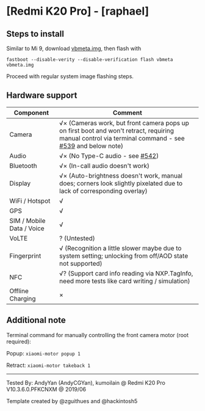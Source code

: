 # [Redmi K20 Pro] - [raphael]

## Steps to install

Similar to Mi 9, download [vbmeta.img](https://github.com/TadiT7/xiaomi_raphael_dump/blob/raphael-user-9-PKQ1.181121.001-V10.3.6.0.PFKCNXM-release-keys/vbmeta.img), then flash with
```
fastboot --disable-verity --disable-verification flash vbmeta vbmeta.img
```
Proceed with regular system image flashing steps.

## Hardware support

| Component                 |      Comment                                              |
|---------------------------|-----------------------------------------------------------|
| Camera                    | √× (Cameras work, but front camera pops up on first boot and won't retract, requiring manual control via terminal command - see [#539](https://github.com/phhusson/treble_experimentations/issues/539) and below note) |
| Audio                     | √× (No Type-C audio - see [#542](https://github.com/phhusson/treble_experimentations/issues/542)) |
| Bluetooth                 | √× (In-call audio doesn't work) |
| Display                   | √× (Auto-brightness doesn't work, manual does; corners look slightly pixelated due to lack of corresponding overlay) |
| WiFi / Hotspot            | √ |
| GPS                       | √ |
| SIM / Mobile Data / Voice | √ |
| VoLTE                     | ? (Untested) |
| Fingerprint               | √ (Recognition a little slower maybe due to system setting; unlocking from off/AOD state not supported) |
| NFC                       | √? (Support card info reading via NXP.TagInfo, need more tests like card writing / simulation) |
| Offline Charging          | × |

## Additional note

Terminal command for manually controlling the front camera motor (root required):

Popup: `xiaomi-motor popup 1`

Retract: `xiaomi-motor takeback 1`

---

Tested By: AndyYan (AndyCGYan), kumoilain @ Redmi K20 Pro V10.3.6.0.PFKCNXM @ 2019/06

Template created by @zguithues and @hackintosh5